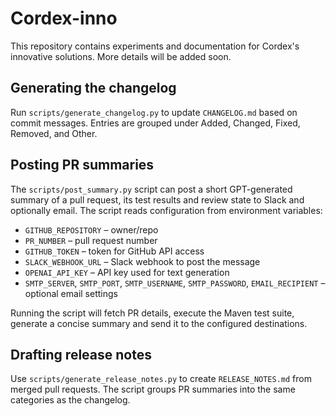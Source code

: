 # Cordex-inno

This repository contains experiments and documentation for Cordex's innovative solutions. More details will be added soon.

## Generating the changelog
Run `scripts/generate_changelog.py` to update `CHANGELOG.md` based on commit messages. Entries are grouped under Added, Changed, Fixed, Removed, and Other.

## Posting PR summaries
The `scripts/post_summary.py` script can post a short GPT-generated summary of a pull request, its test results and review state to Slack and optionally email. The script reads configuration from environment variables:

- `GITHUB_REPOSITORY` – owner/repo
- `PR_NUMBER` – pull request number
- `GITHUB_TOKEN` – token for GitHub API access
- `SLACK_WEBHOOK_URL` – Slack webhook to post the message
- `OPENAI_API_KEY` – API key used for text generation
- `SMTP_SERVER`, `SMTP_PORT`, `SMTP_USERNAME`, `SMTP_PASSWORD`, `EMAIL_RECIPIENT` – optional email settings

Running the script will fetch PR details, execute the Maven test suite, generate a concise summary and send it to the configured destinations.
## Drafting release notes
Use `scripts/generate_release_notes.py` to create `RELEASE_NOTES.md` from merged pull requests. The script groups PR summaries into the same categories as the changelog.
